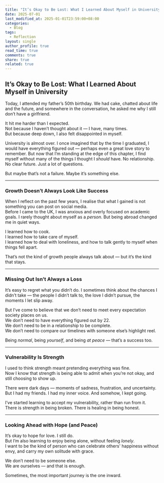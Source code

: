 ```yaml
---
title: "It’s Okay to Be Lost: What I Learned About Myself in University"
date: 2025-07-01
last_modified_at: 2025-01-01T23:59:00+08:00
categories:
  - Blog
tags:
  - Reflection
layout: single
author_profile: true
read_time: true
comments: true
share: true
related: true
---
```


## **It’s Okay to Be Lost: What I Learned About Myself in University**

Today, I attended my father’s 50th birthday. We had cake, chatted about life and the future, and somewhere in the conversation, he asked me why I still don’t have a girlfriend.

It hit me harder than I expected.  
 Not because I haven’t thought about it — I have, many times.  
 But because deep down, I also felt disappointed in myself.

University is almost over. I once imagined that by the time I graduated, I would have everything figured out — perhaps even a great love story to remember. But now that I’m standing at the edge of this chapter, I find myself without many of the things I thought I *should* have. No relationship. No clear future. Just a lot of questions.

But maybe that’s not a failure. Maybe it’s something else.

---

### **Growth Doesn’t Always Look Like Success**

When I reflect on the past few years, I realise that what I gained is not something you can post on social media.  
 Before I came to the UK, I was anxious and overly focused on academic goals. I rarely thought about myself as a *person*. But being abroad changed me in quiet ways.

I learned how to cook.  
I learned how to take care of myself.  
I learned how to deal with loneliness, and how to talk gently to myself when things fell apart.

That’s not the kind of growth people always talk about — but it’s the kind that stays.

---

### **Missing Out Isn’t Always a Loss**

It’s easy to regret what you didn’t do. I sometimes think about the chances I didn’t take — the people I didn’t talk to, the love I didn’t pursue, the moments I let slip away.

But I’ve come to believe that we don’t need to meet every expectation society places on us.  
 We don’t need to have everything figured out by 22\.  
 We don’t need to be in a relationship to be complete.  
 We don’t need to compare our timelines with someone else’s highlight reel.

Being *normal*, being *yourself*, and being *at peace* — that’s a success too.

---

### **Vulnerability Is Strength**

I used to think strength meant pretending everything was fine.  
 Now I know that strength is being able to admit when you’re not okay, and still choosing to show up.

There were dark days — moments of sadness, frustration, and uncertainty. But I had my friends. I had my inner voice. And somehow, I kept going.

I’ve started learning to accept my vulnerability, rather than run from it. There is strength in being broken. There is healing in being honest.

---

### **Looking Ahead with Hope (and Peace)**

It’s okay to hope for love. I still do.  
 But I’m also learning to enjoy being alone, without feeling *lonely*.  
 I want to be the kind of person who can celebrate others' happiness without envy, and carry my own solitude with grace.

We don’t need to be someone else.  
 We are ourselves — and that is enough.

Sometimes, the most important journey is the one inward.

